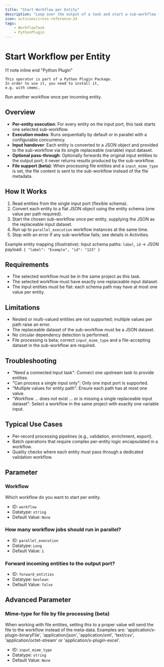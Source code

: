 ```yaml
---
title: "Start Workflow per Entity"
description: "Loop over the output of a task and start a sub-workflow for each entity."
icon: octicons/cross-reference-24
tags: 
    - WorkflowTask
    - PythonPlugin
---
```

# Start Workflow per Entity
<!-- This file was generated - DO NOT CHANGE IT MANUALLY -->

!!! note inline end "Python Plugin"

    This operator is part of a Python Plugin Package.
    In order to use it, you need to install it,
    e.g. with cmemc.

Run another workflow once per incoming entity.

## Overview

- **Per-entity execution**: For every entity on the input port, this task starts one selected
  sub-workflow.
- **Execution modes**: Runs sequentially by default or in parallel with a configurable
  concurrency.
- **Input handover**: Each entity is converted to a JSON object and provided to the sub-workflow
  via its single replaceable (variable) input dataset.
- **Optional pass-through**: Optionally forwards the original input entities to the output port;
  it never returns results produced by the sub-workflow.
- **File support (beta)**: When processing file entities and a `input_mime_type` is set, the file
  content is sent to the sub-workflow instead of the file metadata.

## How It Works

1. Read entities from the single input port (flexible schema).
2. Convert each entity to a flat JSON object using the entity schema (one value per path required).
3. Start the chosen sub-workflow once per entity, supplying the JSON as the replaceable
   input dataset.
4. Run up to `parallel_execution` workflow instances at the same time.
5. Stop with an error if any sub-workflow fails; see details in Activities.

Example entity mapping (illustrative):
Input schema paths: `label`, `id`  → JSON payload: `{ "label": "Example", "id": "123" }`

## Requirements

- The selected workflow must be in the same project as this task.
- The selected workflow must have exactly one replaceable input dataset.
- The input entities must be flat: each schema path may have at most one value per entity.

## Limitations

- Nested or multi-valued entities are not supported; multiple values per path raise an error.
- The replaceable dataset of the sub-workflow must be a JSON dataset.
- No circular dependency detection is performed.
- File processing is beta; correct `input_mime_type` and a file-accepting dataset in the
  sub-workflow are required.

## Troubleshooting

- "Need a connected input task": Connect one upstream task to provide entities.
- "Can process a single input only": Only one input port is supported.
- "Multiple values for entity path": Ensure each path has at most one value.
- "Workflow ... does not exist ... or is missing a single replaceable input dataset": Select
  a workflow in the same project with exactly one variable input.

## Typical Use Cases

- Per-record processing pipelines (e.g., validation, enrichment, export).
- Batch operations that require complex per-entity logic encapsulated in a workflow.
- Quality checks where each entity must pass through a dedicated validation workflow.


## Parameter

### Workflow

Which workflow do you want to start per entity.

- ID: `workflow`
- Datatype: `string`
- Default Value: `None`



### How many workflow jobs should run in parallel?



- ID: `parallel_execution`
- Datatype: `Long`
- Default Value: `1`



### Forward incoming entities to the output port?



- ID: `forward_entities`
- Datatype: `boolean`
- Default Value: `false`





## Advanced Parameter

### Mime-type for file by file processing (beta)

When working with file entities, setting this to a proper value will send the file to the workflow instead of the meta-data. Examples are: 'application/x-plugin-binaryFile', 'application/json', 'application/xml', 'text/csv', 'application/octet-stream' or 'application/x-plugin-excel'.

- ID: `input_mime_type`
- Datatype: `string`
- Default Value: `None`



